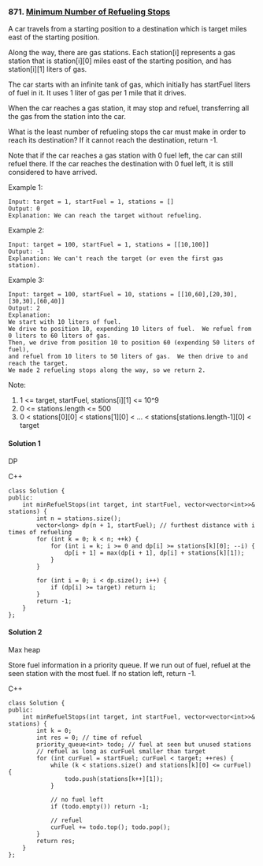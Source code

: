 ### 871\. [Minimum Number of Refueling Stops](https://leetcode.com/problems/minimum-number-of-refueling-stops/)

A car travels from a starting position to a destination which is target miles east of the starting position.

Along the way, there are gas stations.  Each station[i] represents a gas station that is station[i][0] miles east of the starting position, and has station[i][1] liters of gas.

The car starts with an infinite tank of gas, which initially has startFuel liters of fuel in it.  It uses 1 liter of gas per 1 mile that it drives.

When the car reaches a gas station, it may stop and refuel, transferring all the gas from the station into the car.

What is the least number of refueling stops the car must make in order to reach its destination?  If it cannot reach the destination, return -1.

Note that if the car reaches a gas station with 0 fuel left, the car can still refuel there.  If the car reaches the destination with 0 fuel left, it is still considered to have arrived.

 

Example 1:
```
Input: target = 1, startFuel = 1, stations = []
Output: 0
Explanation: We can reach the target without refueling.
```
Example 2:
```
Input: target = 100, startFuel = 1, stations = [[10,100]]
Output: -1
Explanation: We can't reach the target (or even the first gas station).
```
Example 3:
```
Input: target = 100, startFuel = 10, stations = [[10,60],[20,30],[30,30],[60,40]]
Output: 2
Explanation: 
We start with 10 liters of fuel.
We drive to position 10, expending 10 liters of fuel.  We refuel from 0 liters to 60 liters of gas.
Then, we drive from position 10 to position 60 (expending 50 liters of fuel),
and refuel from 10 liters to 50 liters of gas.  We then drive to and reach the target.
We made 2 refueling stops along the way, so we return 2.
```

Note:

1. 1 <= target, startFuel, stations[i][1] <= 10^9
2. 0 <= stations.length <= 500
3. 0 < stations[0][0] < stations[1][0] < ... < stations[stations.length-1][0] < target

#### Solution 1

DP

C++

```
class Solution {
public:
    int minRefuelStops(int target, int startFuel, vector<vector<int>>& stations) {
    	int n = stations.size();
    	vector<long> dp(n + 1, startFuel); // furthest distance with i times of refueling
    	for (int k = 0; k < n; ++k) {
    		for (int i = k; i >= 0 and dp[i] >= stations[k][0]; --i) {
    			dp[i + 1] = max(dp[i + 1], dp[i] + stations[k][1]);
    		}
    	}

    	for (int i = 0; i < dp.size(); i++) {
    		if (dp[i] >= target) return i;
    	}
    	return -1;
    }
};
```

#### Solution 2

Max heap

Store fuel information in a priority queue. If we run out of fuel, refuel at
the seen station with the most fuel. If no station left, return -1.

C++

```
class Solution {
public:
    int minRefuelStops(int target, int startFuel, vector<vector<int>>& stations) {
        int k = 0;
        int res = 0; // time of refuel
        priority_queue<int> todo; // fuel at seen but unused stations
        // refuel as long as curFuel smaller than target
        for (int curFuel = startFuel; curFuel < target; ++res) {
            while (k < stations.size() and stations[k][0] <= curFuel) {
                todo.push(stations[k++][1]);
            }
            
            // no fuel left
            if (todo.empty()) return -1;
            
            // refuel
            curFuel += todo.top(); todo.pop();
        }
        return res;
    }
};
```
